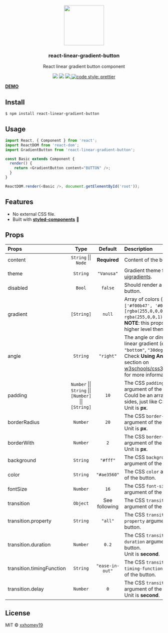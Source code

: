 <p align="center">
  <br />
  <img src="https://user-images.githubusercontent.com/12113222/39959488-02d9f12a-5645-11e8-8a50-f6bcda5cdbbf.gif" height="128">
  <h3 align="center">react-linear-gradient-button</h3>
  <p align="center">React linear gradient button component</p>
</p>
<p align="center">
  <a target="_blank" href="https://npmjs.org/package/react-linear-gradient-button" title="NPM version"><img src="https://img.shields.io/npm/v/react-linear-gradient-button.svg"></a>
  <a target="_blank" href="https://travis-ci.com/xxhomey19/react-linear-gradient-button" title="Build Status"><img src="https://travis-ci.com/xxhomey19/react-linear-gradient-button.svg?branch=master"></a>
  <a target="_blank" href="https://opensource.org/licenses/MIT" title="License: MIT">
    <img src="https://img.shields.io/badge/License-MIT-blue.svg">
  </a>
  <a href="#badge">
    <img alt="code style: prettier" src="https://img.shields.io/badge/code_style-prettier-ff69b4.svg">
  </a>
</p>

**[DEMO](https://xxhomey19.github.io/react-linear-gradient-button/)**

## Install

```
$ npm install react-linear-gradient-button
```

## Usage

```js
import React, { Component } from 'react';
import ReactDOM from 'react-dom';
import GradientButton from 'react-linear-gradient-button';

const Basic extends Component {
  render() {
    return <GradientButton content="BUTTON" />;
  }
}

ReactDOM.render(<Basic />, document.getElementById('root'));
```

## Features

* No external CSS file.
* Built with [**styled-components**](https://github.com/styled-components/styled-components) 💅

## Props

| Props                     |                          Type                          |     Default     | Description                                                                                                                                                                                                        |
| :------------------------ | :----------------------------------------------------: | :-------------: | :----------------------------------------------------------------------------------------------------------------------------------------------------------------------------------------------------------------- |
| content                   |                  `String` \|\| `Node`                  |  **Required**   | Content of the button.                                                                                                                                                                                             |
| theme                     |                        `String`                        |   `"Vanusa"`    | Gradient theme from [uigradients](https://uigradients.com/).                                                                                                                                                       |
| disabled                  |                         `Bool`                         |     `false`     | Should render a disabled button.                                                                                                                                                                                   |
| gradient                  |                       `[String]`                       |     `null`      | Array of colors (e.g., `['#f00b47', '#0f6bb6']`, `[rgba(255,0,0,0), rgba(255,0,0,1)]`).<br />**NOTE**: this props has higher level then `theme`.                                                                   |
| angle                     |                        `String`                        |    `"right"`    | The angle or direction of linear gradient (e.g., `"bottom"`, `"30deg"`).<br />Check **Using Angles** section on [w3schools/css3_gradients](https://www.w3schools.com/css/css3_gradients.asp) for more information. |
| padding                   | `Number` \|\| `String` \|\| `[Number]` \|\| `[String]` |      `10`       | The CSS `padding` argument of the button. Could be an array of four sides, just like CSS.<br />Unit is **px**.                                                                                                     |
| borderRadius              |                        `Number`                        |      `20`       | The CSS `border-radius` argument of the button.<br />Unit is **px**.                                                                                                                                               |
| borderWith                |                        `Number`                        |       `2`       | The CSS `border-width` argument of the button.<br />Unit is **px**.                                                                                                                                                |
| background                |                        `String`                        |    `"#fff"`     | The CSS `background-color` argument of the button.                                                                                                                                                                 |
| color                     |                        `String`                        |   `"#ae3560"`   | The CSS `color` argument of the button.                                                                                                                                                                            |
| fontSize                  |                        `Number`                        |      `16`       | The CSS `font-size` argument of the button.                                                                                                                                                                        |
| transition                |                        `Object`                        |  See following  | The CSS `transition` argument of the button.                                                                                                                                                                       |
| transition.property       |                        `String`                        |     `"all"`     | The CSS `transition-property` argument of the button.                                                                                                                                                              |
| transition.duration       |                        `Number`                        |      `0.2`      | The CSS `transition-duration` argument of the button.<br />Unit is **second**.                                                                                                                                     |
| transition.timingFunction |                        `String`                        | `"ease-in-out"` | The CSS `transition-timing-function` argument of the button.                                                                                                                                                       |
| transition.delay          |                        `Number`                        |       `0`       | The CSS `transition-delay` argument of the button.<br />Unit is **second**.                                                                                                                                        |

## License

MIT © [xxhomey19](https://github.com/xxhomey19)
